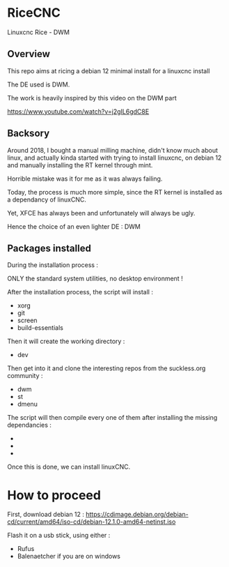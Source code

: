 # RiceCNC
Linuxcnc Rice - DWM

## Overview
This repo aims at ricing a debian 12 minimal install for a linuxcnc install

The DE used is DWM.

The work is heavily inspired by this video on the DWM part


https://www.youtube.com/watch?v=j2gIL6gdC8E

## Backsory

Around 2018, I bought a manual milling machine, didn't know much about linux, and actually kinda started with trying to install linuxcnc, on debian 12 and manually installing the RT kernel through mint.

Horrible mistake was it for me as it was always failing.

Today, the process is much more simple, since the RT kernel is installed as a dependancy of linuxCNC.

Yet, XFCE has always been and unfortunately will always be ugly.

Hence the choice of an even lighter DE : DWM

## Packages installed

During the installation process : 

ONLY the standard system utilities, no desktop environment !

After the installation process, the script will install :

* xorg
* git
* screen
* build-essentials

Then it will create the working directory :

* dev

Then get into it and clone the interesting repos from the suckless.org community :

* dwm
* st
* dmenu

The script will then compile every one of them after installing the missing dependancies :

*
*
*

Once this is done, we can install linuxCNC.

# How to proceed

First, download debian 12 :
https://cdimage.debian.org/debian-cd/current/amd64/iso-cd/debian-12.1.0-amd64-netinst.iso

Flash it on a usb stick, using either :
* Rufus
* Balenaetcher
if you are on windows
